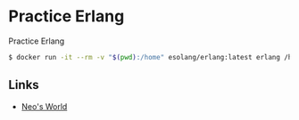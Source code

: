 # Practice Erlang

Practice Erlang

```bash
$ docker run -it --rm -v "$(pwd):/home" esolang/erlang:latest erlang /home/example.erl
```


## Links

- [Neo's World](https://neos21.net/)
